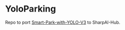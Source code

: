 # YoloParking

Repo to port [Smart-Park-with-YOLO-V3](https://github.com/SharpAI/Smart-Park-with-YOLO-V3) to SharpAI-Hub.

